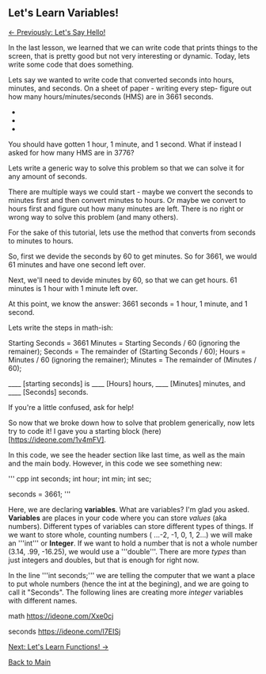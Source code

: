 ## Let's Learn Variables!

[<- Previously: Let's Say Hello!](HelloWorld.md)

In the last lesson, we learned that we can write code that prints things to the screen, that is pretty good but not very interesting or dynamic. Today, lets write some code that does something. 

Lets say we wanted to write code that converted seconds into hours, minutes, and seconds. On a sheet of paper - writing every step- figure out how many hours/minutes/seconds (HMS) are in 3661 seconds.

-

-

-

You should have gotten 1 hour, 1 minute, and 1 second. What if instead I asked for how many HMS are in 3776? 

Lets write a generic way to solve this problem so that we can solve it for any amount of seconds.

There are multiple ways we could start - maybe we convert the seconds to minutes first and then convert minutes to hours. Or maybe we convert to hours first and figure out how many minutes are left. There is no right or wrong way to solve this problem (and many others). 

For the sake of this tutorial, lets use the method that converts from seconds to minutes to hours.

So, first we devide the seconds by 60 to get minutes. So for 3661, we would 61 minutes and have one second left over.

Next, we'll need to devide minutes by 60, so that we can get hours. 61 minutes is 1 hour with 1 minute left over.

At this point, we know the answer: 3661 seconds = 1 hour, 1 minute, and 1 second.

Lets write the steps in math-ish:

Starting Seconds = 3661
Minutes = Starting Seconds / 60 (ignoring the remainer);
Seconds = The remainder of (Starting Seconds / 60);
Hours = Minutes / 60 (ignoring the remainer);
Minutes = The remainder of (Minutes / 60);

____ [starting seconds] is ____ [Hours] hours, ____ [Minutes] minutes, and ____ [Seconds] seconds.

If you're a little confused, ask for help!

So now that we broke down how to solve that problem generically, now lets try to code it! I gave you a starting block (here)[https://ideone.com/1v4mFV].

In this code, we see the header section like last time, as well as the main and the main body. However, in this code we see something new:

''' cpp
int seconds;
int hour; 
int min; 
int sec;

seconds = 3661;
'''

Here, we are declaring **variables**. What are variables? I'm glad you asked. **Variables** are places in your code where you can store *values* (aka numbers).  Different types of variables can store different types of things. If we want to store whole, counting numbers ( ...-2, -1, 0, 1, 2...) we will make an '''int''' or **Integer**. If we want to hold a number that is not a whole number (3.14, .99, -16.25), we would use a '''double'''. There are more *types* than just integers and doubles, but that is enough for right now.



In the line '''int seconds;''' we are telling the computer that we want a place to put whole numbers (hence the int at the begining), and we are going to call it "Seconds". 
The following lines are creating more *integer* variables with different names.


math
https://ideone.com/Xxe0cj

seconds
https://ideone.com/I7EISj

[Next: Let's Learn Functions! ->](Functions.md)

[Back to Main](../../README.md)
